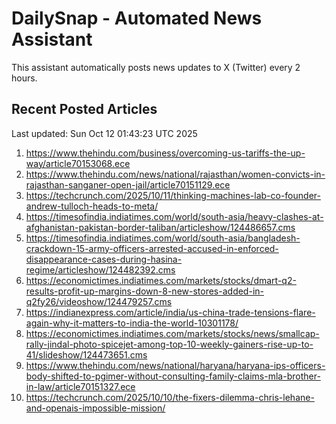 # DailySnap - Automated News Assistant

This assistant automatically posts news updates to X (Twitter) every 2 hours.

## Recent Posted Articles

Last updated: Sun Oct 12 01:43:23 UTC 2025

1. https://www.thehindu.com/business/overcoming-us-tariffs-the-up-way/article70153068.ece
2. https://www.thehindu.com/news/national/rajasthan/women-convicts-in-rajasthan-sanganer-open-jail/article70151129.ece
3. https://techcrunch.com/2025/10/11/thinking-machines-lab-co-founder-andrew-tulloch-heads-to-meta/
4. https://timesofindia.indiatimes.com/world/south-asia/heavy-clashes-at-afghanistan-pakistan-border-taliban/articleshow/124486657.cms
5. https://timesofindia.indiatimes.com/world/south-asia/bangladesh-crackdown-15-army-officers-arrested-accused-in-enforced-disappearance-cases-during-hasina-regime/articleshow/124482392.cms
6. https://economictimes.indiatimes.com/markets/stocks/dmart-q2-results-profit-up-margins-down-8-new-stores-added-in-q2fy26/videoshow/124479257.cms
7. https://indianexpress.com/article/india/us-china-trade-tensions-flare-again-why-it-matters-to-india-the-world-10301178/
8. https://economictimes.indiatimes.com/markets/stocks/news/smallcap-rally-jindal-photo-spicejet-among-top-10-weekly-gainers-rise-up-to-41/slideshow/124473651.cms
9. https://www.thehindu.com/news/national/haryana/haryana-ips-officers-body-shifted-to-pgimer-without-consulting-family-claims-mla-brother-in-law/article70151327.ece
10. https://techcrunch.com/2025/10/10/the-fixers-dilemma-chris-lehane-and-openais-impossible-mission/
